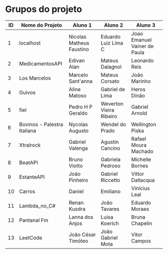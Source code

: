 # Grupos do projeto

ID | Nome do Projeto | Aluno 1 | Aluno 2 | Aluno 3
---|---|------|-----------|-----
1 | localhost | Nicolas Matheus Faustino | Eduardo Luiz Lima C | Joao Emanuel Vainer de Paula
2 | MedicamentosAPI | Edivan Alan | Mateus Dalagnol | Leonardo Reis 
3 | Los Marcelos | Marcelo Sant'anna | Mateus Corsato | João Marinho
4 | Guivos | Aline Matoso | Gabriel de Lima | Heros Dinão
5 | fiel | Pedro H P Geraldo | Weverton Vieira Ribeiro | Gabriel Arnold
6 | Bovinos - Palestra Italiana | Nycolas Augusto | Wendel do Prado | Wellington Piska
7 | Xtralrock | Gabriel Valenga | Agustin Cancino | Rafael Moura Machado
8 | BeatAPI | Bruno Viotto | Gabriela Pedroso | Michelle Bornes
9 | EstanteAPI | João Pinheiro | Gabriel Riccetto | Vittor Dallacqua 
10 | Carros | Daniel | Emiliano | Vinícius Leal
11 | Lambda_no_C# | Renan Kusdra | João Tavares | Eduardo Moraes
12 | Pantanal Fm | Lanna dos Anjos | Luisa Koerich | Bruna Chapelin
13 | LeetCode | João César Timóteo |João Gabriel Mota | Vitor Campos

